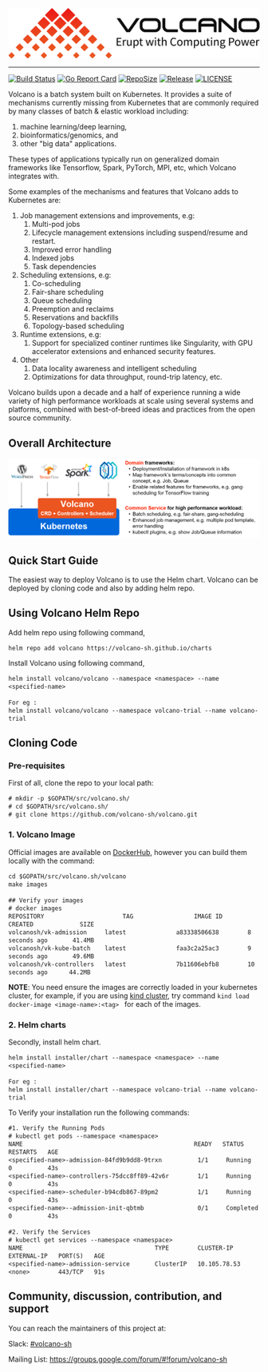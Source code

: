 ![volcano-logo](docs/images/volcano-logo.png)

-------

[![Build Status](https://travis-ci.org/volcano-sh/volcano.svg?branch=master)](https://travis-ci.org/volcano-sh/volcano)
[![Go Report Card](https://goreportcard.com/badge/github.com/volcano-sh/volcano)](https://goreportcard.com/report/github.com/volcano-sh/volcano)
[![RepoSize](https://img.shields.io/github/repo-size/volcano-sh/volcano.svg)](https://github.com/volcano-sh/volcano)
[![Release](https://img.shields.io/github/release/volcano-sh/volcano.svg)](https://github.com/volcano-sh/volcano/releases)
[![LICENSE](https://img.shields.io/github/license/volcano-sh/volcano.svg)](https://github.com/volcano-sh/volcano/blob/master/LICENSE)


Volcano is a batch system built on Kubernetes. It provides a suite of mechanisms currently missing from
Kubernetes that are commonly required by many classes of batch & elastic workload including:

1. machine learning/deep learning,
2. bioinformatics/genomics, and 
3. other "big data" applications.

These types of applications typically run on generalized domain
frameworks like Tensorflow, Spark, PyTorch, MPI, etc, which Volcano integrates with.

Some examples of the mechanisms and features that Volcano adds to Kubernetes are:

1. Job management extensions and improvements, e.g:
    1. Multi-pod jobs
    2. Lifecycle management extensions including suspend/resume and
       restart.
    3. Improved error handling
    4. Indexed jobs
    5. Task dependencies
2. Scheduling extensions, e.g:
    1. Co-scheduling
    2. Fair-share scheduling
    3. Queue scheduling
    4. Preemption and reclaims
    5. Reservations and backfills
    6. Topology-based scheduling
3. Runtime extensions, e.g:
    1. Support for specialized continer runtimes like Singularity,
       with GPU accelerator extensions and enhanced security features.
4. Other
    1. Data locality awareness and intelligent scheduling
    2. Optimizations for data throughput, round-trip latency, etc.

Volcano builds upon a decade and a half of experience running a wide
variety of high performance workloads at scale using several systems
and platforms, combined with best-of-breed ideas and practices from
the open source community.

## Overall Architecture

![volcano](docs/images/volcano-intro.png)

## Quick Start Guide

The easiest way to deploy Volcano is to use the Helm chart.  Volcano can be deployed by cloning code and also by adding helm repo.

## Using Volcano Helm Repo

Add helm repo using following command,

```
helm repo add volcano https://volcano-sh.github.io/charts
```

Install Volcano using following command,

```
helm install volcano/volcano --namespace <namespace> --name <specified-name>

For eg :
helm install volcano/volcano --namespace volcano-trial --name volcano-trial
```
 
## Cloning Code
### Pre-requisites

First of all, clone the repo to your local path:

```
# mkdir -p $GOPATH/src/volcano.sh/
# cd $GOPATH/src/volcano.sh/
# git clone https://github.com/volcano-sh/volcano.git
```

### 1. Volcano Image

Official images are available on [DockerHub](https://hub.docker.com/u/volcanosh), however you can
build them locally with the command:

```
cd $GOPATH/src/volcano.sh/volcano
make images

## Verify your images
# docker images
REPOSITORY                      TAG                 IMAGE ID            CREATED             SIZE
volcanosh/vk-admission     latest              a83338506638        8 seconds ago       41.4MB
volcanosh/vk-kube-batch    latest              faa3c2a25ac3        9 seconds ago       49.6MB
volcanosh/vk-controllers   latest              7b11606ebfb8        10 seconds ago      44.2MB

``` 

**NOTE**: You need ensure the images are correctly loaded in your kubernetes cluster, for
example, if you are using [kind cluster](https://github.com/kubernetes-sigs/kind), 
try command ```kind load docker-image <image-name>:<tag> ``` for each of the images.

### 2. Helm charts

Secondly, install helm chart.

```
helm install installer/chart --namespace <namespace> --name <specified-name>

For eg :
helm install installer/chart --namespace volcano-trial --name volcano-trial

```

To Verify your installation run the following commands:

```
#1. Verify the Running Pods
# kubectl get pods --namespace <namespace> 
NAME                                                READY   STATUS    RESTARTS   AGE
<specified-name>-admission-84fd9b9dd8-9trxn          1/1     Running   0          43s
<specified-name>-controllers-75dcc8ff89-42v6r        1/1     Running   0          43s
<specified-name>-scheduler-b94cdb867-89pm2           1/1     Running   0          43s
<specified-name>--admission-init-qbtmb               0/1     Completed 0          43s

#2. Verify the Services
# kubectl get services --namespace <namespace> 
NAME                                     TYPE        CLUSTER-IP     EXTERNAL-IP   PORT(S)   AGE
<specified-name>-admission-service       ClusterIP   10.105.78.53   <none>        443/TCP   91s

```


## Community, discussion, contribution, and support

You can reach the maintainers of this project at:

Slack: [#volcano-sh](http://t.cn/Efa7LKx)

Mailing List: https://groups.google.com/forum/#!forum/volcano-sh
